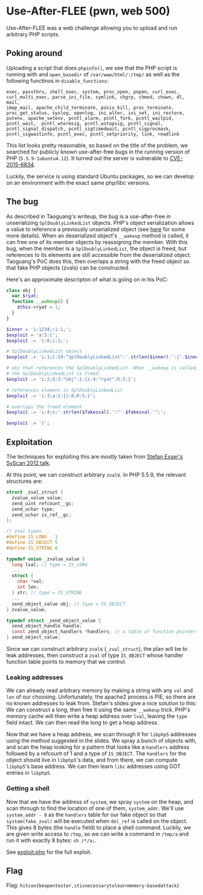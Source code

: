 # Use-After-FLEE (pwn, web 500)

Use-After-FLEE was a web challenge allowing you to upload and run
arbitrary PHP scripts.

## Poking around

Uploading a script that does `phpinfo()`, we see that the PHP script is
running with and `open_basedir` of `/var/www/html/:/tmp/` as well as the
following functinos in `disable_functions`:

```
exec, passthru, shell_exec, system, proc_open, popen, curl_exec,
curl_multi_exec, parse_ini_file, symlink, chgrp, chmod, chown, dl, mail,
imap_mail, apache_child_terminate, posix_kill, proc_terminate,
proc_get_status, syslog, openlog, ini_alter, ini_set, ini_restore,
putenv, apache_setenv, pcntl_alarm, pcntl_fork, pcntl_waitpid,
pcntl_wait,  pcntl_wtermsig, pcntl_wstopsig, pcntl_signal,
pcntl_signal_dispatch, pcntl_sigtimedwait, pcntl_sigprocmask,
pcntl_sigwaitinfo, pcntl_exec, pcntl_setpriority, link, readlink
```

This list looks pretty reasonable, so based on the title of the problem,
we searched for publicly known use-after-free bugs in the running
version of PHP (`5.5.9-1ubuntu4.12`). It turned out the server is
vulnerable to
[CVE-2015-6834](https://github.com/80vul/phpcodz/blob/master/research/pch-034.md).

Luckily, the service is using standard Ubuntu packages, so we can develop on an
environment with the exact same php/libc versions.

## The bug

As described in Taoguang's writeup, the bug is a use-after-free in
unserializing `SplDoublyLinkedList` objects. PHP's object serialization
allows a value to reference a previously unserialized object (see
[here](http://www.phpinternalsbook.com/classes_objects/serialization.html)
for some more details).  When an deserialized object's `__wakeup` method
is called, it can free one of its member objects by reassigning the
member. With this bug, when the member is a `SplDoublyLinkedList`, the
object is freed, but references to its elements are still accessible
from the deserialized object. Taoguang's PoC does this, then overlaps a
string with the freed object so that fake PHP objects (zvals) can be
constructed.

Here's an approximate descripton of what is going on in his PoC:

```php
class obj {
  var $ryat;
  function __wakeup() {
    $this->ryat = 1;
  }
}

$inner = 'i:1234;:i:1;';
$exploit = 'a:5:{';
$exploit .= 'i:0;i:1;';

# SplDoublyLinkedList object
$exploit .= 'i:1;C:19:"SplDoublyLinkedList":'.strlen($inner).':{'.$inner.'}';

# obj that references the SplDoublyLinkedList. When __wakeup is called,
# the SplDoublyLinkedList is freed.
$exploit .= 'i:2;O:3:"obj":1:{s:4:"ryat";R:3;}';

# references element in SplDoublyLinkedList
$exploit .= 'i:3;a:1:{i:0;R:5;}';

# overlaps the freed element
$exploit .= 'i:4;s:'.strlen($fakezval).':"'.$fakezval.'";';

$exploit .= '}';
```

## Exploitation

The techniques for exploiting this are mostly taken from [Stefan Esser's SyScan 2012 talk](http://www.slideshare.net/i0n1c/syscan-singapore-2010-returning-into-the-phpinterpreter).

At this point, we can construct arbitrary `zval`s. In PHP 5.5.9, the relevant structures are:

```c
struct _zval_struct {
  zvalue_value value;
  zend_uint refcount__gc;
  zend_uchar type;
  zend_uchar is_ref__gc;
};

// zval types
#define IS_LONG   1
#define IS_OBJECT 5
#define IS_STRING 6

typedef union _zvalue_value {
  long lval; // type = IS_LONG
  ...
  struct {
    char *val;
    int len;
  } str; // type = IS_STRING
  ...
  zend_object_value obj; // type = IS_OBJECT
} zvalue_value;

typedef struct _zend_object_value {
  zend_object_handle handle;
  const zend_object_handlers *handlers; // a table of function pointers
} zend_object_value;
```

Since we can construct arbitrary `zval`s (`_zval_struct`), the plan will
be to leak addresses, then construct a `zval` of type `IS_OBJECT` whose
handler function table points to memory that we control.

### Leaking addresses

We can already read arbitrary memory by making a string with any `val`
and `len` of our choosing. Unfortunately, the apache2 process is PIE, so
there are no known addresses to leak from. Stefan's slides give a nice
solution to this: We can construct a long, then free it using the same
`__wakeup` trick. PHP's memory cache will then write a heap address over
`lval`, leaving the `type` field intact. We can then read the long to
get a heap address.

Now that we have a heap address, we scan through it for `libphp5` addresses
using the method suggested in the slides. We spray a bunch of objects with, and
scan the heap looking for a pattern that looks like a `handlers` address
followed by a refcount of 1 and a type of `IS_OBJECT`. The `handlers` for the
object should live in `libphp5`'s data, and from there, we can compute
`libphp5`'s base address. We can then learn `libc` addresses using GOT entries
in `libphp5`.

### Getting a shell

Now that we have the address of `system`, we spray `system` on the heap,
and scan through to find the location of one of them, `system_addr`.
We'll use `system_addr - 8` as the `handlers` table for our fake object
so that `system(fake_zval)` will be executed when `del_ref` is called on
the object.  This gives 8 bytes (the `handle` field) to place a shell
command. Luckily, we are given write access to `/tmp`, so we can write a
command in `/tmp/a` and run it with exactly 8 bytes: `sh /*/a;`.

See
[exploit.php](https://github.com/pwning/public-writeup/blob/master/hitcon2015/web500-use-after-flee/exploit.php)
for the full exploit.

## Flag

Flag: `hitcon{beapentester,itisnecessarytolearnmemory-basedattack}`
